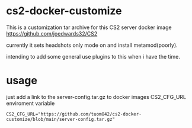 # cs2-docker-customize


This is a customization tar archive for this CS2 server docker image https://github.com/joedwards32/CS2 

currently it sets headshots only mode on and install metamod(poorly).

intending to add some general use plugins to this when i have the time.

# usage
just add a link to the server-config.tar.gz to docker images CS2_CFG_URL enviroment variable
```
CS2_CFG_URL="https://github.com/tuomO42/cs2-docker-customize/blob/main/server-config.tar.gz"
```